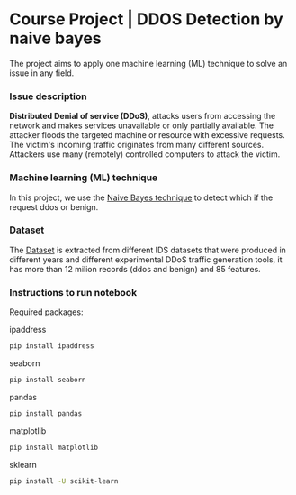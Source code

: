
# Course Project | DDOS Detection by naive bayes
The project aims to apply one machine learning (ML) technique to solve an issue in any field.
### Issue description 
**Distributed Denial of service (DDoS)**, attacks users from accessing the network and makes services unavailable or only partially available. The attacker floods the targeted machine or resource with excessive requests. The victim's incoming traffic originates from many different sources. Attackers use many (remotely) controlled computers to attack the victim. 
### Machine learning (ML) technique
In this project, we use the [Naive Bayes technique](https://scikit-learn.org/stable/modules/naive_bayes.html) to detect which if the request ddos or benign.
### Dataset
The [Dataset](https://www.kaggle.com/datasets/devendra416/ddos-datasets) is extracted from different IDS datasets that were produced in different years and different experimental DDoS traffic generation tools, it has more than 12 milion records (ddos and benign) and 85 features.
###  Instructions to run notebook
Required packages:

ipaddress
```bash
pip install ipaddress
 ```
seaborn
```bash
pip install seaborn
 ```
pandas
```bash
pip install pandas
```
matplotlib
```bash
pip install matplotlib
```
sklearn
```bash
pip install -U scikit-learn
```




